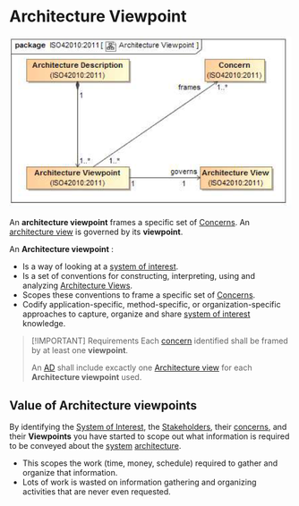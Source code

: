 # Architecture Viewpoint

![Architecture Viewpoint](../Resources/Architecture_Viewpoint.png)

An **architecture viewpoint** frames a specific set of [Concerns](Concern.md).
An [architecture view](Architecture_View.md) is governed by its **viewpoint**.

An **Architecture viewpoint** :

- Is a way of looking at a [system of interest](System_of_Interest.md).
- Is a set of conventions for constructing, interpreting, using and analyzing [Architecture Views](Architecture_View.md).
- Scopes these conventions to frame a specific set of [Concerns](Concern.md).
- Codify application-specific, method-specific, or organization-specific approaches to capture, organize and share [system of interest](System_of_Interest.md) knowledge.

> [!IMPORTANT] Requirements
> Each [concern](Concern.md) identified shall be framed by at least one **viewpoint**.
> 
> An [AD](Architecture_Description.md) shall include excactly one [Architecture view](Architecture_View.md) for each **Architecture viewpoint** used.

## Value of Architecture viewpoints

By identifying the [System of Interest](System_of_Interest.md), the [Stakeholders](Stakeholder.md), their [concerns](Concern.md), and their **Viewpoints** you have started to scope out what information is required to be conveyed about the [system](System.md) [architecture](Architecture.md).

- This scopes the work (time, money, schedule) required to gather and organize that information.
- Lots of work is wasted on information gathering and organizing activities that are never even requested.
